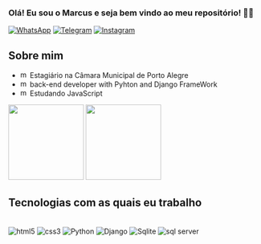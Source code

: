 ### Olá! Eu sou o Marcus e seja bem vindo ao meu repositório! 🐍🤙

[![WhatsApp](https://img.shields.io/badge/WhatsApp-25D366?style=for-the-badge&logo=whatsapp&logoColor=white
)](https://api.whatsapp.com/send?phone=5551983124465)
[![Telegram](https://img.shields.io/badge/Telegram-2CA5E0?style=for-the-badge&logo=telegram&logoColor=white)](https://t.me/marcus_silveira)
[![Instagram](https://img.shields.io/badge/Instagram-E4405F?style=for-the-badge&logo=instagram&logoColor=white)](https://www.instagram.com/silveira_marcus_/)

## Sobre mim
<ul>
<li> <img src="https://github.githubassets.com/images/icons/emoji/unicode/1f4bc.png" alt="mala" height="15px" > Estagiário na Câmara Municipal de Porto Alegre</li>
<li> <img src="https://cdn-icons-png.flaticon.com/512/1822/1822899.png" alt="mala" height="15px" > back-end developer with Pyhton and Django FrameWork</li>
<li> <img src="https://cdn-icons-png.flaticon.com/512/5968/5968292.png" alt="mala" height="15px" > Estudando JavaScript</li>
</ul>

<div>
    <img height="150em" src='https://github-readme-stats.vercel.app/api?username=marcus-silveira&show_icons=true&theme=radical' style="max-width: 100%;">
    <img height="150em" src='https://github-readme-stats.vercel.app/api/top-langs/?username=marcus-silveira&layout=compact&amp;langs_count=7&amp;theme=radical'style="max-width: 100%;">
</div>

## Tecnologias com as quais eu trabalho

<div style='display: inline_block'><br/>
    <img align='center' alt='html5' src='https://img.shields.io/badge/HTML5-E34F26?style=for-the-badge&logo=html5&logoColor=white'/>
    <img align='center' alt='css3' src='https://img.shields.io/badge/CSS3-1572B6?style=for-the-badge&logo=css3&logoColor=white'/>
    <img align='center' alt='Python' src='https://img.shields.io/badge/Python-14354C?style=for-the-badge&logo=python&logoColor=white'/>
    <img align='center' alt='Django' src='https://img.shields.io/badge/Django-092E20?style=for-the-badge&logo=django&logoColor=white'/>
    <img align='center' alt='Sqlite' src='https://img.shields.io/badge/SQLite-07405E?style=for-the-badge&logo=sqlite&logoColor=white'/>
    <img align='center' alt='sql server' src='https://img.shields.io/badge/Microsoft_SQL_Server-CC2927?style=for-the-badge&logo=microsoft-sql-server&logoColor=white'/>
</div>
